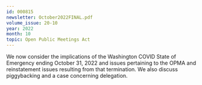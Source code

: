 ```yaml
---
id: 000815
newsletter: October2022FINAL.pdf
volume_issue: 20-10
year: 2022
month: 10
topic: Open Public Meetings Act
---
```


We now consider the implications of the Washington COVID State of Emergency ending October 31, 2022 and issues pertaining to the OPMA and reinstatement issues resulting from that termination. We also discuss piggybacking and a case concerning delegation.